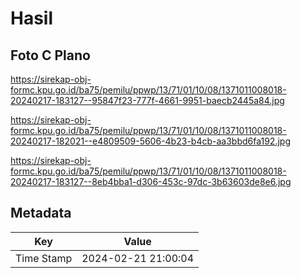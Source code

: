 # Hasil

## Foto C Plano

https://sirekap-obj-formc.kpu.go.id/ba75/pemilu/ppwp/13/71/01/10/08/1371011008018-20240217-183127--95847f23-777f-4661-9951-baecb2445a84.jpg

https://sirekap-obj-formc.kpu.go.id/ba75/pemilu/ppwp/13/71/01/10/08/1371011008018-20240217-182021--e4809509-5606-4b23-b4cb-aa3bbd6fa192.jpg

https://sirekap-obj-formc.kpu.go.id/ba75/pemilu/ppwp/13/71/01/10/08/1371011008018-20240217-183127--8eb4bba1-d306-453c-97dc-3b63603de8e6.jpg


## Metadata

| Key        | Value               |
| ---------- | ------------------- |
| Time Stamp | 2024-02-21 21:00:04 |



